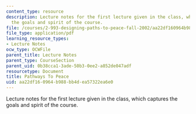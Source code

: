 ```yaml
---
content_type: resource
description: Lecture notes for the first lecture given in the class, which captures
  the goals and spirit of the course.
file: /courses/2-993-designing-paths-to-peace-fall-2002/aa22df160964b988bb4dea57322ea6e0_pathways_course_outline.pdf
file_type: application/pdf
learning_resource_types:
- Lecture Notes
ocw_type: OCWFile
parent_title: Lecture Notes
parent_type: CourseSection
parent_uid: 0b38cca1-3ade-50b3-0ee2-a852de047adf
resourcetype: Document
title: Pathways To Peace
uid: aa22df16-0964-b988-bb4d-ea57322ea6e0
---
```

Lecture notes for the first lecture given in the class, which captures the goals and spirit of the course.

